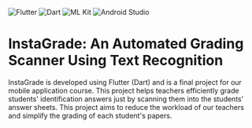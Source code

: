![Flutter](https://img.shields.io/badge/Flutter-02569B?style=for-the-badge&logo=flutter&logoColor=white)
![Dart](https://img.shields.io/badge/Dart-0175C2?style=for-the-badge&logo=dart&logoColor=white)
![ML Kit](https://img.shields.io/badge/ML%20Kit-FFCA28?style=for-the-badge)
![Android Studio](https://img.shields.io/badge/Android%20Studio-3DDC84?style=for-the-badge)

# InstaGrade: An Automated Grading Scanner Using Text Recognition

InstaGrade is developed using Flutter (Dart) and is a final project for our mobile application course. This project helps teachers efficiently grade students' identification answers just by scanning them into the students' answer sheets. This project aims to reduce the workload of our teachers and simplify the grading of each student's papers. 


